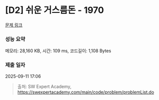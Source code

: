 # [D2] 쉬운 거스름돈 - 1970 

[문제 링크](https://swexpertacademy.com/main/code/problem/problemDetail.do?contestProbId=AV5PsIl6AXIDFAUq) 

### 성능 요약

메모리: 28,160 KB, 시간: 109 ms, 코드길이: 1,108 Bytes

### 제출 일자

2025-09-11 17:06



> 출처: SW Expert Academy, https://swexpertacademy.com/main/code/problem/problemList.do